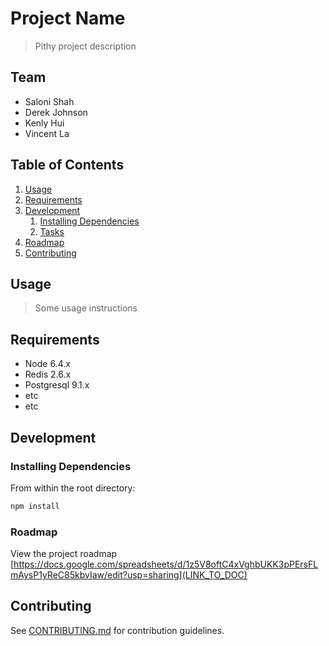 # Project Name

> Pithy project description

## Team

  - Saloni Shah
  - Derek Johnson
  - Kenly Hui
  - Vincent La

## Table of Contents

1. [Usage](#Usage)
1. [Requirements](#requirements)
1. [Development](#development)
    1. [Installing Dependencies](#installing-dependencies)
    1. [Tasks](#tasks)
1. [Roadmap](#roadmap)
1. [Contributing](#contributing)

## Usage

> Some usage instructions

## Requirements

- Node 6.4.x
- Redis 2.6.x
- Postgresql 9.1.x
- etc
- etc

## Development

### Installing Dependencies

From within the root directory:

```sh
npm install
```

### Roadmap

View the project roadmap [https://docs.google.com/spreadsheets/d/1z5V8oftC4xVghbUKK3pPErsFLmAysP1yReC85kbvIaw/edit?usp=sharing](LINK_TO_DOC)


## Contributing

See [CONTRIBUTING.md](CONTRIBUTING.md) for contribution guidelines.
